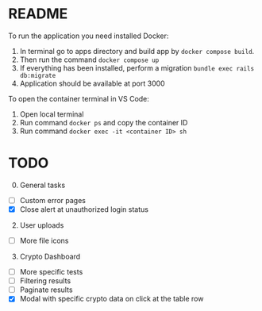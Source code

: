 # README

To run the application you need installed Docker:

1. In terminal go to apps directory and build app by `docker compose build`.
2. Then run the command `docker compose up`
3. If everything has been installed, perform a migration `bundle exec rails db:migrate`
4. Application should be available at port 3000


To open the container terminal in VS Code:
1. Open local terminal
2. Run command `docker ps` and copy the container ID
3. Run command `docker exec -it <container ID> sh`

# TODO

0. General tasks
- [ ] Custom error pages
- [x] Close alert at unauthorized login status

2. User uploads
- [ ] More file icons

3. Crypto Dashboard
- [ ] More specific tests
- [ ] Filtering results
- [ ] Paginate results
- [x] Modal with specific crypto data on click at the table row
